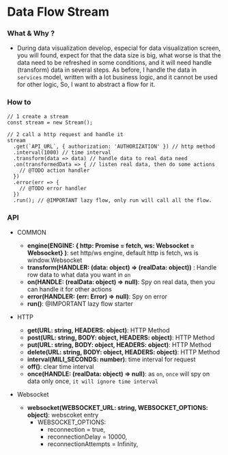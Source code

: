 # Data Flow Stream

### What & Why ?
* During data visualization develop, especial for data visualization screen, you will found, expect for that the data size is big, what worse is that the data need to be refreshed in some conditions, and it will need handle (transform) data in several steps. As before, I handle the data in `services` model, written with a lot business logic, and it cannot be used for other logic, So, I want to abstract a flow for it.

### How to

```
// 1 create a stream
const stream = new Stream();

// 2 call a http request and handle it
stream
  .get(`API_URL`, { authorization: 'AUTHORIZATION' }) // http method
  .interval(1000) // time interval
  .transform(data => data) // handle data to real data need
  .on(transformedData => { // listen real data, then do some actions
    // @TODO action handler
  })
  .error(err => {
    // @TODO error handler
  })
  .run(); // @IMPORTANT lazy flow, only run will call all the flow.
```

### API

* COMMON
  * **engine(ENGINE: { http: Promise = fetch, ws: Websocket = Websocket} )**: set http/ws engine, default http is fetch, ws is window.Websocket
  * **transform(HANDLER: (data: object) => (realData: object))** : Handle row data to what data you want in `on`
  * **on(HANDLE: (realData: object) => null)**: Spy on real data, then you can handle it for other actions
  * **error(HANDLER: (err: Error) => null)**: Spy on error
  * **run()**: @IMPORTANT lazy flow starter

* HTTP
  * **get(URL: string, HEADERS: object)**: HTTP Method
  * **post(URL: string, BODY: object, HEADERS: object)**: HTTP Method
  * **put(URL: string, BODY: object, HEADERS: object)**: HTTP Method
  * **delete(URL: string, BODY: object, HEADERS: object)**: HTTP Method
  * **interval(MILI_SECONDS: number)**: time interval for request
  * **off()**: clear time interval
  * **once(HANDLE: (realData: object) => null)**: as `on`, `once` will spy on data only once, `it will ignore time interval`

* Websocket
  * **websocket(WEBSOCKET_URL: string, WEBSOCKET_OPTIONS: object)**: webscoket entry
    * WEBSOCKET_OPTIONS: 
      * reconnection = true,
      * reconnectionDelay = 10000,
      * reconnectionAttempts = Infinity,